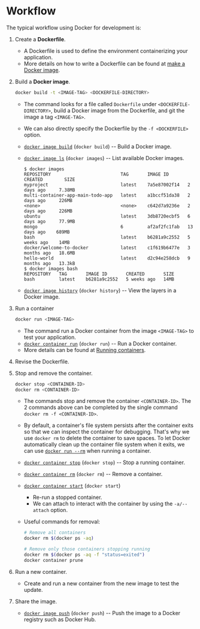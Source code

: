 # Workflow #

The typical workflow using Docker for development is:
1. Create a **Dockerfile**.
   * A Dockerfile is used to define the environment containerizing
     your application.
   * More details on how to write a Dockerfile can be found at [make a
     Docker image](#make-a-docker-image).
1. Build a **Docker image**.

   ```bash
   docker build -t <IMAGE-TAG> <DOCKERFILE-DIRECTORY>
   ```

   * The command looks for a file called `Dockerfile` under
     `<DOCKERFILE-DIRECTORY>`, build a Docker image from the
     Dockerfile, and git the image a tag `<IMAGE-TAG>`.
   * We can also directly specify the Dockerfile by the `-f
     <DOCKERFILE>` option.
   * [`docker image
     build`](https://docs.docker.com/engine/reference/commandline/image_build/)
     (`docker build`) -- Build a Docker image.
   * [`docker image
     ls`](https://docs.docker.com/engine/reference/commandline/image_ls/)
     (`docker images`) -- List available Docker images.
       
     ```console
     $ docker images
     REPOSITORY                          TAG       IMAGE ID       CREATED        SIZE
     myproject                           latest    7a5e87002f14   2 days ago     7.38MB
     multi-container-app-main-todo-app   latest    a1bccf51da38   2 days ago     226MB
     <none>                              <none>    c642d7a9236e   2 days ago     226MB
     ubuntu                              latest    3db8720ecbf5   6 days ago     77.9MB
     mongo                               6         af2af2fc1fab   13 days ago    689MB
     bash                                latest    b6281a9c2552   5 weeks ago    14MB
     docker/welcome-to-docker            latest    c1f619b6477e   3 months ago   18.6MB
     hello-world                         latest    d2c94e258dcb   9 months ago   13.3kB
     $ docker images bash
     REPOSITORY   TAG       IMAGE ID       CREATED       SIZE
     bash         latest    b6281a9c2552   5 weeks ago   14MB
     ```

   * [`docker image
     history`](https://docs.docker.com/engine/reference/commandline/image_history/)
     (`docker history`) -- View the layers in a Docker image.
1. Run a container

   ```bash
   docker run <IMAGE-TAG>
   ```

   * The command run a Docker container from the image `<IMAGE-TAG>`
     to test your application.
   * [`docker container
     run`](https://docs.docker.com/engine/reference/commandline/container_run/)
     (`docker run`) -- Run a Docker container.
   * More details can be found at [Running
     containers](#running-containers).
1. Revise the Dockerfile.
1. Stop and remove the container.

   ```bash
   docker stop <CONTAINER-ID>
   docker rm <CONTAINER-ID>
   ```

   * The commands stop and remove the container `<CONTAINER-ID>`.  The
     2 commands above can be completed by the single command `docker
     rm -f <CONTAINER-ID>`.
   * By default, a container's file system persists after the
     container exits so that we can inspect the container for
     debugging.  That's why we use `docker rm` to delete the container
     to save spaces.  To let Docker automatically clean up the
     container file system when it exits, we can use [`docker run
     --rm`](https://docs.docker.com/engine/reference/commandline/container_run/#rm)
     when running a container.
   * [`docker container
     stop`](https://docs.docker.com/engine/reference/commandline/container_stop/)
     (`docker stop`) -- Stop a running container.
   * [`docker container
     rm`](https://docs.docker.com/engine/reference/commandline/container_rm/)
     (`docker rm`) -- Remove a container.
   * [`docker container
     start`](https://docs.docker.com/engine/reference/commandline/container_start/)
     (`docker start`)
     + Re-run a stopped container.
     + We can attach to interact with the container by using the
       `-a/--attach` option.
   * Useful commands for removal:
   
     ```bash
     # Remove all containers
     docker rm $(docker ps -aq)
     
     # Remove only those containers stopping running
     docker rm $(docker ps -aq -f "status=exited")
     docker container prune
     ```

1. Run a new container.
   * Create and run a new container from the new image to test the
     update.
1. Share the image.
   * [`docker image
     push`](https://docs.docker.com/engine/reference/commandline/image_push/)
     (`docker push`) -- Push the image to a Docker registry such as
     Docker Hub.
